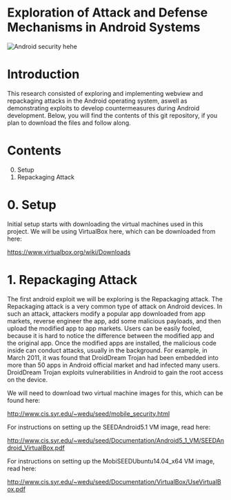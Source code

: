 # Exploration of Attack and Defense Mechanisms in Android Systems
![Android security hehe](https://github.com/alpizano/Exploration-of-Attack-and-Defense-Mechanisms-in-Android-Systems/blob/master/android_security.jpg)

# Introduction
This research consisted of exploring and implementing webview and repackaging attacks in the Android operating system, aswell as demonstrating exploits to develop countermeasures during Android development. Below, you will find the contents of this git repository, if you plan to download the files and follow along.

# Contents
0. Setup
1. Repackaging Attack

# 0. Setup
Initial setup starts with downloading the virtual machines used in this project. We will be using VirtualBox here, which can be downloaded from here:

https://www.virtualbox.org/wiki/Downloads

# 1. Repackaging Attack
The first android exploit we will be exploring is the Repackaging attack. The Repackaging attack is a very common type of attack on Android devices. In such an attack, attackers modify a popular app downloaded from app markets, reverse engineer the app, add some malicious payloads, and then upload the modified app to app markets. Users can be easily fooled, because it is hard to notice the difference between the modified app and the original app. Once the modified apps are installed, the malicious code inside can conduct attacks, usually in the background. For example, in March 2011, it was found that DroidDream Trojan had been embedded into more than 50 apps in Android official market and had infected many users. DroidDream Trojan exploits vulnerabilities in Android to gain the root access on the device.

We will need to download two virtual machine images for this, which can be found here:

http://www.cis.syr.edu/~wedu/seed/mobile_security.html

For instructions on setting up the SEEDAndroid5.1 VM image, read here:

http://www.cis.syr.edu/~wedu/seed/Documentation/Android5_1_VM/SEEDAndroid_VirtualBox.pdf

For instructions on setting up the MobiSEEDUbuntu14.04_x64 VM image, read here:

http://www.cis.syr.edu/~wedu/seed/Documentation/VirtualBox/UseVirtualBox.pdf


